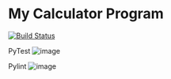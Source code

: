 # My Calculator Program  
[![Build Status](https://app.travis-ci.com/ShivaModugu/calc_example.svg?branch=main)](https://app.travis-ci.com/ShivaModugu/calc_example)


PyTest
![image](https://user-images.githubusercontent.com/77855067/144762570-2ee9e590-8959-44f9-89f3-3856910b5f1d.png)


Pylint
![image](https://user-images.githubusercontent.com/77855067/144762543-1b197bae-4624-4137-9dec-e2fdcaf0470b.png)
